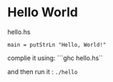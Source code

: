 # Hello World

hello.hs
```
main = putStrLn "Hello, World!"
```

complie it using: ```ghc hello.hs``

and then run it : ```./hello```
